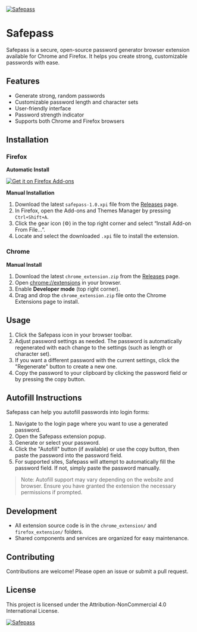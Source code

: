 [![Safepass](https://github.com/user-attachments/assets/065b62d0-397b-499d-bc0a-de9896ed8b69)](https://github.com/d3bvstack/Safepass)

# Safepass

Safepass is a secure, open-source password generator browser extension available for Chrome and Firefox. It helps you create strong, customizable passwords with ease.

## Features

- Generate strong, random passwords
- Customizable password length and character sets
- User-friendly interface
- Password strength indicator
- Supports both Chrome and Firefox browsers

## Installation

### Firefox

**Automatic Install**  

[![Get it on Firefox Add-ons](https://github.com/user-attachments/assets/0dd140e6-750d-4b1d-a658-95f2df9fc82c)](https://addons.mozilla.org/es-ES/firefox/addon/safepass/)

**Manual Installation**

1. Download the latest `safepass-1.0.xpi` file from the [Releases](https://github.com/d3bvstack/Safepass/releases) page.
2. In Firefox, open the Add-ons and Themes Manager by pressing `Ctrl+Shift+A`.
3. Click the gear icon (⚙️) in the top right corner and select “Install Add-on From File…”.
4. Locate and select the downloaded `.xpi` file to install the extension.

### Chrome

**Manual Install**

1. Download the latest `chrome_extension.zip` from the [Releases](https://github.com/d3bvstack/Safepass/releases) page.
2. Open [chrome://extensions](chrome://extensions) in your browser.
3. Enable **Developer mode** (top right corner).
4. Drag and drop the `chrome_extension.zip` file onto the Chrome Extensions page to install.

## Usage

1. Click the Safepass icon in your browser toolbar.
2. Adjust password settings as needed. The password is automatically regenerated with each change to the settings (such as length or character set).
3. If you want a different password with the current settings, click the "Regenerate" button to create a new one.
4. Copy the password to your clipboard by clicking the password field or by pressing the copy button.

## Autofill Instructions

Safepass can help you autofill passwords into login forms:

1. Navigate to the login page where you want to use a generated password.
2. Open the Safepass extension popup.
3. Generate or select your password.
4. Click the "Autofill" button (if available) or use the copy button, then paste the password into the password field.
5. For supported sites, Safepass will attempt to automatically fill the password field. If not, simply paste the password manually.

> Note: Autofill support may vary depending on the website and browser. Ensure you have granted the extension the necessary permissions if prompted.

## Development

- All extension source code is in the `chrome_extension/` and `firefox_extension/` folders.
- Shared components and services are organized for easy maintenance.

## Contributing

Contributions are welcome! Please open an issue or submit a pull request.

## License

This project is licensed under the Attribution-NonCommercial 4.0 International License.

[![Safepass](https://github.com/user-attachments/assets/065b62d0-397b-499d-bc0a-de9896ed8b69)](https://github.com/d3bvstack/Safepass)
